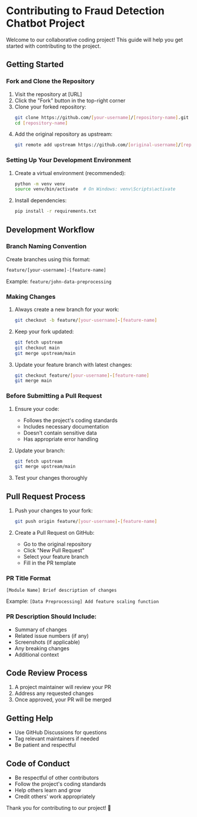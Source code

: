 # Contributing to Fraud Detection Chatbot Project

Welcome to our collaborative coding project! This guide will help you get started with contributing to the project.

## Getting Started

### Fork and Clone the Repository

1. Visit the repository at [URL]
2. Click the "Fork" button in the top-right corner
3. Clone your forked repository:
   ```bash
   git clone https://github.com/[your-username]/[repository-name].git
   cd [repository-name]
   ```
4. Add the original repository as upstream:
   ```bash
   git remote add upstream https://github.com/[original-username]/[repository-name].git
   ```

### Setting Up Your Development Environment

1. Create a virtual environment (recommended):
   ```bash
   python -m venv venv
   source venv/bin/activate  # On Windows: venv\Scripts\activate
   ```
2. Install dependencies:
   ```bash
   pip install -r requirements.txt
   ```

## Development Workflow

### Branch Naming Convention

Create branches using this format:
```bash
feature/[your-username]-[feature-name]
```
Example: `feature/john-data-preprocessing`

### Making Changes

1. Always create a new branch for your work:
   ```bash
   git checkout -b feature/[your-username]-[feature-name]
   ```

2. Keep your fork updated:
   ```bash
   git fetch upstream
   git checkout main
   git merge upstream/main
   ```

3. Update your feature branch with latest changes:
   ```bash
   git checkout feature/[your-username]-[feature-name]
   git merge main
   ```

### Before Submitting a Pull Request

1. Ensure your code:
   - Follows the project's coding standards
   - Includes necessary documentation
   - Doesn't contain sensitive data
   - Has appropriate error handling

2. Update your branch:
   ```bash
   git fetch upstream
   git merge upstream/main
   ```

3. Test your changes thoroughly

## Pull Request Process

1. Push your changes to your fork:
   ```bash
   git push origin feature/[your-username]-[feature-name]
   ```

2. Create a Pull Request on GitHub:
   - Go to the original repository
   - Click "New Pull Request"
   - Select your feature branch
   - Fill in the PR template

### PR Title Format
```
[Module Name] Brief description of changes
```
Example: `[Data Preprocessing] Add feature scaling function`

### PR Description Should Include:
- Summary of changes
- Related issue numbers (if any)
- Screenshots (if applicable)
- Any breaking changes
- Additional context

## Code Review Process

1. A project maintainer will review your PR
2. Address any requested changes
3. Once approved, your PR will be merged

## Getting Help

- Use GitHub Discussions for questions
- Tag relevant maintainers if needed
- Be patient and respectful

## Code of Conduct

- Be respectful of other contributors
- Follow the project's coding standards
- Help others learn and grow
- Credit others' work appropriately

Thank you for contributing to our project! 🎉
